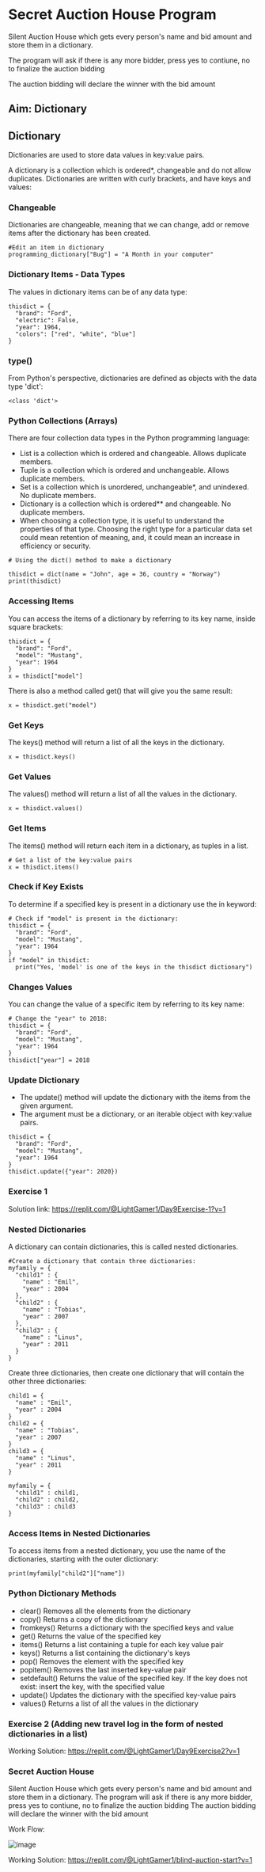 # Secret Auction House Program
Silent Auction House which gets every person's name and bid amount and store them in a dictionary. 

The program will ask if there is any more bidder, press yes to contiune, no to finalize the auction bidding

The auction bidding will declare the winner with the bid amount

## Aim: Dictionary

## Dictionary
Dictionaries are used to store data values in key:value pairs.

A dictionary is a collection which is ordered*, changeable and do not allow duplicates.
Dictionaries are written with curly brackets, and have keys and values:

### Changeable
Dictionaries are changeable, meaning that we can change, add or remove items after the dictionary has been created.
```
#Edit an item in dictionary
programming_dictionary["Bug"] = "A Month in your computer"

```

### Dictionary Items - Data Types
The values in dictionary items can be of any data type:
```
thisdict = {
  "brand": "Ford",
  "electric": False,
  "year": 1964,
  "colors": ["red", "white", "blue"]
}
```

### type()
From Python's perspective, dictionaries are defined as objects with the data type 'dict':
```
<class 'dict'>
```

### Python Collections (Arrays)
There are four collection data types in the Python programming language:

- List is a collection which is ordered and changeable. Allows duplicate members.
- Tuple is a collection which is ordered and unchangeable. Allows duplicate members.
- Set is a collection which is unordered, unchangeable*, and unindexed. No duplicate members.
- Dictionary is a collection which is ordered** and changeable. No duplicate members.
- When choosing a collection type, it is useful to understand the properties of that type. Choosing the right type for a particular data set could mean retention of meaning, and, it could mean an increase in efficiency or security.
```
# Using the dict() method to make a dictionary

thisdict = dict(name = "John", age = 36, country = "Norway")
print(thisdict)
```
### Accessing Items
You can access the items of a dictionary by referring to its key name, inside square brackets:
```
thisdict = {
  "brand": "Ford",
  "model": "Mustang",
  "year": 1964
}
x = thisdict["model"]
```
There is also a method called get() that will give you the same result:
```
x = thisdict.get("model")
```

### Get Keys
The keys() method will return a list of all the keys in the dictionary.
```
x = thisdict.keys()
```

### Get Values
The values() method will return a list of all the values in the dictionary.
```
x = thisdict.values()
```

### Get Items
The items() method will return each item in a dictionary, as tuples in a list.
```
# Get a list of the key:value pairs
x = thisdict.items()
```

### Check if Key Exists
To determine if a specified key is present in a dictionary use the in keyword:
```
# Check if "model" is present in the dictionary:
thisdict = {
  "brand": "Ford",
  "model": "Mustang",
  "year": 1964
}
if "model" in thisdict:
  print("Yes, 'model' is one of the keys in the thisdict dictionary")
```

### Changes Values
You can change the value of a specific item by referring to its key name:
```
# Change the "year" to 2018:
thisdict = {
  "brand": "Ford",
  "model": "Mustang",
  "year": 1964
}
thisdict["year"] = 2018
```

### Update Dictionary
- The update() method will update the dictionary with the items from the given argument.
- The argument must be a dictionary, or an iterable object with key:value pairs.
```
thisdict = {
  "brand": "Ford",
  "model": "Mustang",
  "year": 1964
}
thisdict.update({"year": 2020})
```

### Exercise 1
Solution link: https://replit.com/@LightGamer1/Day9Exercise-1?v=1

### Nested Dictionaries
A dictionary can contain dictionaries, this is called nested dictionaries.
```
#Create a dictionary that contain three dictionaries:
myfamily = {
  "child1" : {
    "name" : "Emil",
    "year" : 2004
  },
  "child2" : {
    "name" : "Tobias",
    "year" : 2007
  },
  "child3" : {
    "name" : "Linus",
    "year" : 2011
  }
}
```
Create three dictionaries, then create one dictionary that will contain the other three dictionaries:
```
child1 = {
  "name" : "Emil",
  "year" : 2004
}
child2 = {
  "name" : "Tobias",
  "year" : 2007
}
child3 = {
  "name" : "Linus",
  "year" : 2011
}

myfamily = {
  "child1" : child1,
  "child2" : child2,
  "child3" : child3
}
```

### Access Items in Nested Dictionaries
To access items from a nested dictionary, you use the name of the dictionaries, starting with the outer dictionary:

```
print(myfamily["child2"]["name"])
```

### Python Dictionary Methods
- clear()	Removes all the elements from the dictionary
- copy()	Returns a copy of the dictionary
- fromkeys()	Returns a dictionary with the specified keys and value
- get()	Returns the value of the specified key
- items()	Returns a list containing a tuple for each key value pair
- keys()	Returns a list containing the dictionary's keys
- pop()	Removes the element with the specified key
- popitem()	Removes the last inserted key-value pair
- setdefault()	Returns the value of the specified key. If the key does not exist: insert the key, with the specified value
- update()	Updates the dictionary with the specified key-value pairs
- values()	Returns a list of all the values in the dictionary

### Exercise 2 (Adding new travel log in the form of nested dictionaries in a list)
Working Solution: https://replit.com/@LightGamer1/Day9Exercise2?v=1

### Secret Auction House

Silent Auction House which gets every person's name and bid amount and store them in a dictionary. 
The program will ask if there is any more bidder, press yes to contiune, no to finalize the auction bidding
The auction bidding will declare the winner with the bid amount

Work Flow:


![image](https://user-images.githubusercontent.com/100339175/226159503-f802b0c2-0fca-4dfa-877f-16334f7ddee7.png)

Working Solution: https://replit.com/@LightGamer1/blind-auction-start?v=1



